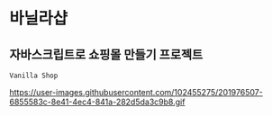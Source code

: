 # 바닐라샵 

## 자바스크립트로 쇼핑몰 만들기 프로젝트


    Vanilla Shop

    
   https://user-images.githubusercontent.com/102455275/201976507-6855583c-8e41-4ec4-841a-282d5da3c9b8.gif
